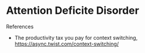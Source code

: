 # Attention Deficite Disorder

References

- The productivity tax you pay for context switching, https://async.twist.com/context-switching/